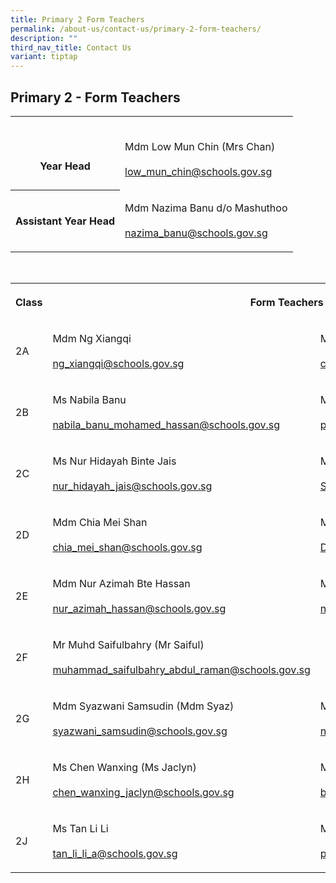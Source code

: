 ```yaml
---
title: Primary 2 Form Teachers
permalink: /about-us/contact-us/primary-2-form-teachers/
description: ""
third_nav_title: Contact Us
variant: tiptap
---
```

<h2><strong>Primary 2 - Form Teachers</strong></h2><table><tbody><tr><th rowspan="1" colspan="1"><p><br><br>Year Head</p></th><td rowspan="1" colspan="1"><p><br>Mdm Low Mun Chin (Mrs Chan)<br><br><a href="mailto:low_mun_chin@schools.gov.sg" rel="noopener noreferrer nofollow" target="_blank">low_mun_chin@schools.gov.sg</a></p></td></tr><tr><th rowspan="1" colspan="1"><p>Assistant Year Head</p></th><td rowspan="1" colspan="1"><p>Mdm Nazima Banu d/o Mashuthoo<br><br><a href="mailto:nazima_banu@schools.gov.sg" rel="noopener noreferrer nofollow" target="_blank">nazima_banu@schools.gov.sg</a></p></td></tr></tbody></table><p><br></p><table><tbody><tr><th rowspan="1" colspan="1"><p>Class</p></th><th rowspan="1" colspan="2"><p>Form Teachers</p></th></tr><tr><td rowspan="1" colspan="1"><p>2A</p></td><td rowspan="1" colspan="1"><p>Mdm Ng Xiangqi<br><br><a href="mailto:ng_xiangqi@schools.gov.sg" rel="noopener noreferrer nofollow" target="_blank">ng_xiangqi@schools.gov.sg</a></p></td><td rowspan="1" colspan="1"><p>Ms Chen Wanxing (Ms Jaclyn)<br><br><a href="mailto:chen_wanxing_jaclyn@schools.gov.sg" rel="noopener noreferrer nofollow" target="_blank">chen_wanxing_jaclyn@schools.gov.sg</a><br></p></td></tr><tr><td rowspan="1" colspan="1"><p>2B</p></td><td rowspan="1" colspan="1"><p>Ms Nabila Banu<br><br><a href="mailto:nabila_banu_mohamed_hassan@schools.gov.sg" rel="noopener noreferrer nofollow" target="_blank">nabila_banu_mohamed_hassan@schools.gov.sg</a></p></td><td rowspan="1" colspan="1"><p>Mdm Peng Jing Jing<br><br><a href="mailto:peng_jingjing@schools.gov.sg" rel="noopener noreferrer nofollow" target="_blank">peng_jingjing@schools.gov.sg</a><br></p></td></tr><tr><td rowspan="1" colspan="1"><p>2C</p></td><td rowspan="1" colspan="1"><p>Ms Nur Hidayah Binte Jais<br><br><a href="mailto:nur_hidayah_jais@schools.gov.sg" rel="noopener noreferrer nofollow" target="_blank">nur_hidayah_jais@schools.gov.sg</a></p></td><td rowspan="1" colspan="1"><p>Mr Soh Hong Hwee Stanley<br><br><a href="mailto:Soh_Hong_Hwee_Stanley@schools.gov.sg" rel="noopener noreferrer nofollow" target="_blank">Soh_Hong_Hwee_Stanley@schools.gov.sg</a></p></td></tr><tr><td rowspan="1" colspan="1"><p>2D</p></td><td rowspan="1" colspan="1"><p>Mdm Chia Mei Shan<br><br><a href="mailto:chia_mei_shan@schools.gov.sg" rel="noopener noreferrer nofollow" target="_blank">chia_mei_shan@schools.gov.sg</a></p></td><td rowspan="1" colspan="1"><p>Ms D Piriyadarisini<br><br><a href="mailto:D_Piriyadarisini@schools.gov.sg" rel="noopener noreferrer nofollow" target="_blank">D_Piriyadarisini@schools.gov.sg</a></p></td></tr><tr><td rowspan="1" colspan="1"><p>2E</p></td><td rowspan="1" colspan="1"><p>Mdm Nur Azimah Bte Hassan<br><br><a href="mailto:nur_azimah_hassan@schools.gov.sg" rel="noopener noreferrer nofollow" target="_blank">nur_azimah_hassan@schools.gov.sg</a></p></td><td rowspan="1" colspan="1"><p>Mr Neo Aik Ghee<br><br><a href="mailto:neo_aik_ghee@schools.gov.sg" rel="noopener noreferrer nofollow" target="_blank">neo_aik_ghee@schools.gov.sg</a></p></td></tr><tr><td rowspan="1" colspan="1"><p>2F</p></td><td rowspan="1" colspan="1"><p>Mr Muhd Saifulbahry (Mr Saiful)<br><br><a href="mailto:muhammad_saifulbahry_abdul_raman@schools.gov.sg" rel="noopener noreferrer nofollow" target="_blank">muhammad_saifulbahry_abdul_raman@schools.gov.sg</a></p></td><td rowspan="1" colspan="1"><p></p></td></tr><tr><td rowspan="1" colspan="1"><p>2G</p></td><td rowspan="1" colspan="1"><p>Mdm Syazwani Samsudin (Mdm Syaz)<br><br><a href="mailto:syazwani_samsudin@schools.gov.sg" rel="noopener noreferrer nofollow" target="_blank">syazwani_samsudin@schools.gov.sg</a></p></td><td rowspan="1" colspan="1"><p>Mdm Nazima Banu<br><br><a href="mailto:nazima_banu@schools.gov.sg" rel="noopener noreferrer" target="_blank">nazima_banu@schools.gov.sg</a></p></td></tr><tr><td rowspan="1" colspan="1"><p>2H</p></td><td rowspan="1" colspan="1"><p>Ms Chen Wanxing (Ms Jaclyn)<br><br><a href="mailto:chen_wanxing_jaclyn@schools.gov.sg" rel="noopener noreferrer nofollow" target="_blank">chen_wanxing_jaclyn@schools.gov.sg</a></p></td><td rowspan="1" colspan="1"><p>Mdm Benasir<br><br><a href="mailto:benasir_a@schools.gov.sg" rel="noopener noreferrer nofollow" target="_blank">benasir_a@schools.gov.sg</a></p></td></tr><tr><td rowspan="1" colspan="1"><p>2J</p></td><td rowspan="1" colspan="1"><p>Ms Tan Li Li<br><br><a href="mailto:tan_li_li_a@schools.gov.sg" rel="noopener noreferrer" target="_blank">tan_li_li_a@schools.gov.sg</a></p></td><td rowspan="1" colspan="1"><p>Ms Pierre Rachel Edmond<br><br><a href="mailto:pierre_rachel_edmond@schools.gov.sg" rel="noopener noreferrer" target="_blank">pierre_rachel_edmond@schools.gov.sg</a></p></td></tr></tbody></table><p></p>